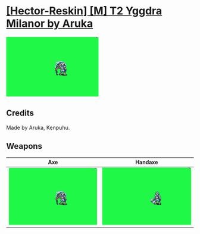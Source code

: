 # [\[Hector-Reskin\] \[M\] T2 Yggdra Milanor by Aruka](./)
 

<img src="./3.%20Axe%20(Chain)/Axe_000.png" alt="[Hector-Reskin] [M] T2 Yggdra Milanor by Aruka standing" />

## Credits

Made by Aruka, Kenpuhu.

## Weapons
 

|Axe |Handaxe |
|  :---: | :---: |
| <img alt="Axe animation" src="./3.%20Axe%20(Chain)/Axe.gif" /> | <img alt="Handaxe animation" src="./4.%20Handaxe/Handaxe.gif" /> |
